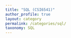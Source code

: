 ```yaml
---
title: "SQL (CSI6541)"
author_profile: true
layout: category
permalink: /categories/sql/
taxonomy: SQL
---
```

